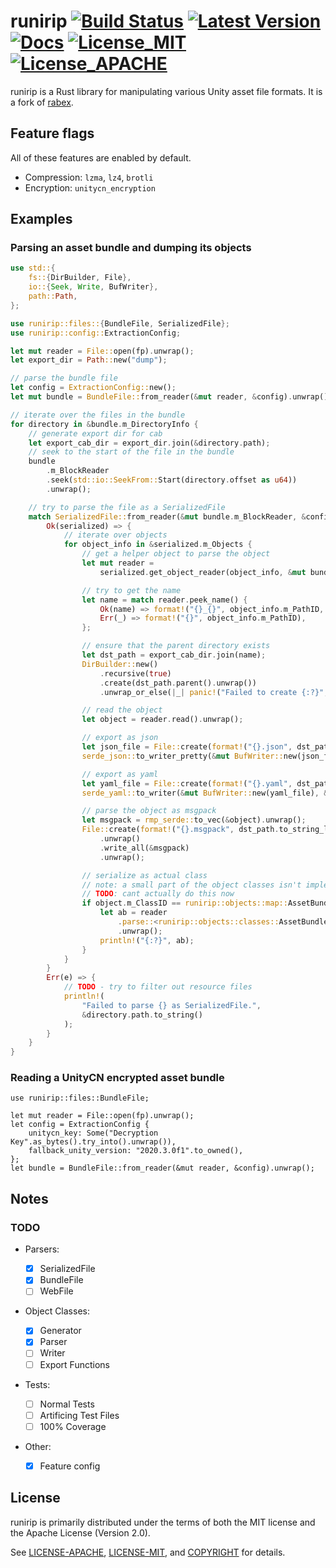 # runirip [![Build Status]][actions] [![Latest Version]][crates.io] [![Docs]][docs.rs] [![License_MIT]][license_mit] [![License_APACHE]][license_apache] 

[Build Status]: https://img.shields.io/github/actions/workflow/status/LeadRDRK/runirip/ci.yml?branch=main
[actions]: https://github.com/LeadRDRK/runirip/actions?query=branch%3Amain
[Latest Version]: https://img.shields.io/crates/v/runirip
[crates.io]: https://crates.io/crates/runirip
[Docs]: https://docs.rs/runirip/badge.svg
[docs.rs]: https://docs.rs/crate/runirip/
[License_MIT]: https://img.shields.io/badge/License-MIT-yellow.svg
[license_mit]: https://raw.githubusercontent.com/LeadRDRK/runirip/main/LICENSE-MIT
[License_APACHE]: https://img.shields.io/badge/License-Apache%202.0-blue.svg
[license_apache]: https://raw.githubusercontent.com/LeadRDRK/runirip/main/LICENSE-APACHE


runirip is a Rust library for manipulating various Unity asset file formats. It is a fork of [rabex](https://github.com/UniversalGameExtraction/RustyAssetBundleEXtractor).

## Feature flags
All of these features are enabled by default.
- Compression: `lzma`, `lz4`, `brotli`
- Encryption: `unitycn_encryption`

## Examples

### Parsing an asset bundle and dumping its objects

```rust
use std::{
    fs::{DirBuilder, File},
    io::{Seek, Write, BufWriter},
    path::Path,
};

use runirip::files::{BundleFile, SerializedFile};
use runirip::config::ExtractionConfig;

let mut reader = File::open(fp).unwrap();
let export_dir = Path::new("dump");

// parse the bundle file
let config = ExtractionConfig::new();
let mut bundle = BundleFile::from_reader(&mut reader, &config).unwrap();

// iterate over the files in the bundle
for directory in &bundle.m_DirectoryInfo {
    // generate export dir for cab
    let export_cab_dir = export_dir.join(&directory.path);
    // seek to the start of the file in the bundle
    bundle
        .m_BlockReader
        .seek(std::io::SeekFrom::Start(directory.offset as u64))
        .unwrap();

    // try to parse the file as a SerializedFile
    match SerializedFile::from_reader(&mut bundle.m_BlockReader, &config) {
        Ok(serialized) => {
            // iterate over objects
            for object_info in &serialized.m_Objects {
                // get a helper object to parse the object
                let mut reader =
                    serialized.get_object_reader(object_info, &mut bundle.m_BlockReader);

                // try to get the name
                let name = match reader.peek_name() {
                    Ok(name) => format!("{}_{}", object_info.m_PathID, name),
                    Err(_) => format!("{}", object_info.m_PathID),
                };

                // ensure that the parent directory exists
                let dst_path = export_cab_dir.join(name);
                DirBuilder::new()
                    .recursive(true)
                    .create(dst_path.parent().unwrap())
                    .unwrap_or_else(|_| panic!("Failed to create {:?}", dst_path.parent()));

                // read the object
                let object = reader.read().unwrap();

                // export as json
                let json_file = File::create(format!("{}.json", dst_path.to_string_lossy())).unwrap();
                serde_json::to_writer_pretty(&mut BufWriter::new(json_file), &object).unwrap();

                // export as yaml
                let yaml_file = File::create(format!("{}.yaml", dst_path.to_string_lossy())).unwrap();
                serde_yaml::to_writer(&mut BufWriter::new(yaml_file), &object).unwrap();

                // parse the object as msgpack
                let msgpack = rmp_serde::to_vec(&object).unwrap();
                File::create(format!("{}.msgpack", dst_path.to_string_lossy()))
                    .unwrap()
                    .write_all(&msgpack)
                    .unwrap();

                // serialize as actual class
                // note: a small part of the object classes isn't implemented yet
                // TODO: cant actually do this now
                if object.m_ClassID == runirip::objects::map::AssetBundle {
                    let ab = reader
                        .parse::<runirip::objects::classes::AssetBundle>()
                        .unwrap();
                    println!("{:?}", ab);
                }
            }
        }
        Err(e) => {
            // TODO - try to filter out resource files
            println!(
                "Failed to parse {} as SerializedFile.",
                &directory.path.to_string()
            );
        }
    }
}
```

### Reading a UnityCN encrypted asset bundle

```rust"
use runirip::files::BundleFile;

let mut reader = File::open(fp).unwrap();
let config = ExtractionConfig {
    unitycn_key: Some("Decryption Key".as_bytes().try_into().unwrap()),
    fallback_unity_version: "2020.3.0f1".to_owned(),
};
let bundle = BundleFile::from_reader(&mut reader, &config).unwrap();
```

## Notes

### TODO

- Parsers:

  - [x] SerializedFile
  - [x] BundleFile
  - [ ] WebFile

- Object Classes:

  - [x] Generator
  - [x] Parser
  - [ ] Writer
  - [ ] Export Functions

- Tests:

  - [ ] Normal Tests
  - [ ] Artificing Test Files
  - [ ] 100% Coverage

- Other:
  - [x] Feature config

## License

runirip is primarily distributed under the terms of both the MIT license and the
Apache License (Version 2.0).

See [LICENSE-APACHE](LICENSE-APACHE), [LICENSE-MIT](LICENSE-MIT), and
[COPYRIGHT](COPYRIGHT) for details.
